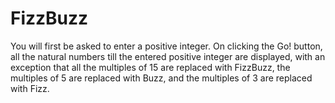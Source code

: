 # FizzBuzz
You will first be asked to enter a positive integer. On clicking the Go! button, all the natural numbers till the entered positive integer are displayed, with an exception that all the multiples of 15 are replaced with FizzBuzz, the multiples of 5 are replaced with Buzz, and the multiples of 3 are replaced with Fizz. 
